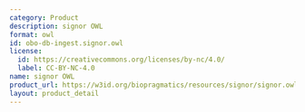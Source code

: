 ```yaml
---
category: Product
description: signor OWL
format: owl
id: obo-db-ingest.signor.owl
license:
  id: https://creativecommons.org/licenses/by-nc/4.0/
  label: CC-BY-NC-4.0
name: signor OWL
product_url: https://w3id.org/biopragmatics/resources/signor/signor.owl
layout: product_detail
---
```


